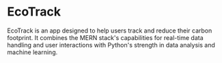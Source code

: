 # EcoTrack
EcoTrack is an app designed to help users track and reduce their carbon footprint. It combines the MERN stack's capabilities for real-time data handling and user interactions with Python's strength in data analysis and machine learning.
